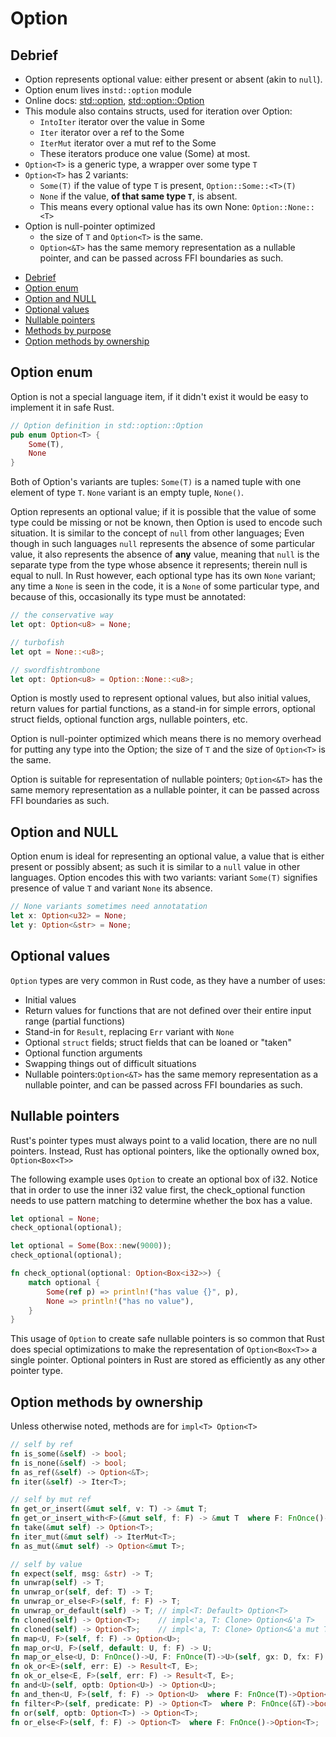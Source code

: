 # Option


## Debrief
- Option represents optional value: either present or absent (akin to `null`).
- Option enum lives in`std::option` module
- Online docs: [std::option][mods], [std::option::Option][enum]
- This module also contains structs, used for iteration over Option:
  - `IntoIter` iterator over the value in Some
  - `Iter` iterator over a ref to the Some
  - `IterMut` iterator over a mut ref to the Some
  - These iterators produce one value (Some) at most.
- `Option<T>` is a generic type, a wrapper over some type `T`
- `Option<T>` has 2 variants:
  - `Some(T)` if the value of type `T` is present, `Option::Some::<T>(T)`
  - `None` if the value, __of that same type `T`__, is absent.
  - This means every optional value has its own None: `Option::None::<T>`
- Option is null-pointer optimized
  - the size of `T` and `Option<T>` is the same.
  - `Option<&T>` has the same memory representation as a nullable pointer, and can be passed across FFI boundaries as such.


[mods]: https://doc.rust-lang.org/nightly/std/option/
[enum]: https://doc.rust-lang.org/nightly/std/option/enum.Option.html


<!-- TOC -->

- [Debrief](#debrief)
- [Option enum](#option-enum)
- [Option and NULL](#option-and-null)
- [Optional values](#optional-values)
- [Nullable pointers](#nullable-pointers)
- [Methods by purpose](#methods-by-purpose)
- [Option methods by ownership](#option-methods-by-ownership)

<!-- /TOC -->


## Option enum

Option is not a special language item, if it didn't exist it would be easy to implement it in safe Rust.

```rust
// Option definition in std::option::Option
pub enum Option<T> {
    Some(T),
    None
}
```

Both of Option's variants are tuples: `Some(T)` is a named tuple with one element of type `T`. `None` variant is an empty tuple, `None()`.

Option represents an optional value; if it is possible that the value of some type could be missing or not be known, then Option is used to encode such situation. It is similar to the concept of `null` from other languages; Even though in such languages `null` represents the absence of some particular value, it also represents the absence of __any__ value, meaning that `null` is the separate type from the type whose absence it represents; therein null is equal to null. In Rust however, each optional type has its own `None` variant; any time a `None` is seen in the code, it is a `None` of some particular type, and because of this, occasionally its type must be annotated:

```rust
// the conservative way
let opt: Option<u8> = None;

// turbofish
let opt = None::<u8>;

// swordfishtrombone
let opt: Option<u8> = Option::None::<u8>;
```

Option is mostly used to represent optional values, but also initial values, return values for partial functions, as a stand-in for simple errors, optional struct fields, optional function args, nullable pointers, etc.

Option is null-pointer optimized which means there is no memory overhead for putting any type into the Option; the size of `T` and the size of `Option<T>` is the same.

Option is suitable for representation of nullable pointers; `Option<&T>` has the same memory representation as a nullable pointer, it can be passed across FFI boundaries as such.



## Option and NULL

Option enum is ideal for representing an optional value, a value that is either present or possibly absent; as such it is similar to a `null` value in other languages. Option encodes this with two variants: variant `Some(T)` signifies presence of value `T` and variant `None` its absence. 


```rust
// None variants sometimes need annotatation
let x: Option<u32> = None;
let y: Option<&str> = None;
```

## Optional values

`Option` types are very common in Rust code, as they have a number of uses:
- Initial values
- Return values for functions that are not defined over their entire input range (partial functions)
- Stand-in for `Result`, replacing `Err` variant with `None`
- Optional `struct` fields; struct fields that can be loaned or "taken"
- Optional function arguments
- Swapping things out of difficult situations
- Nullable pointers:`Option<&T>` has the same memory representation as a nullable pointer, and can be passed across FFI boundaries as such.



## Nullable pointers

Rust's pointer types must always point to a valid location, there are no null pointers. Instead, Rust has optional pointers, like the optionally owned box, `Option<Box<T>>`

The following example uses `Option` to create an optional box of i32. Notice 
that in order to use the inner i32 value first, the check_optional function 
needs to use pattern matching to determine whether the box has a value.

```rust
let optional = None;
check_optional(optional);

let optional = Some(Box::new(9000));
check_optional(optional);

fn check_optional(optional: Option<Box<i32>>) {
    match optional {
        Some(ref p) => println!("has value {}", p),
        None => println!("has no value"),
    }
}
```

This usage of `Option` to create safe nullable pointers is so common that Rust does special optimizations to make the representation of `Option<Box<T>>` a single pointer. Optional pointers in Rust are stored as efficiently as any other pointer type.






## Option methods by ownership

Unless otherwise noted, methods are for `impl<T> Option<T>`

```rust
// self by ref
fn is_some(&self) -> bool;
fn is_none(&self) -> bool;
fn as_ref(&self) -> Option<&T>;
fn iter(&self) -> Iter<T>;

// self by mut ref
fn get_or_insert(&mut self, v: T) -> &mut T;
fn get_or_insert_with<F>(&mut self, f: F) -> &mut T  where F: FnOnce()->T;
fn take(&mut self) -> Option<T>;
fn iter_mut(&mut self) -> IterMut<T>;
fn as_mut(&mut self) -> Option<&mut T>;

// self by value
fn expect(self, msg: &str) -> T;
fn unwrap(self) -> T;
fn unwrap_or(self, def: T) -> T;
fn unwrap_or_else<F>(self, f: F) -> T;
fn unwrap_or_default(self) -> T; // impl<T: Default> Option<T>
fn cloned(self) -> Option<T>;    // impl<'a, T: Clone> Option<&'a T>
fn cloned(self) -> Option<T>;    // impl<'a, T: Clone> Option<&'a mut T>
fn map<U, F>(self, f: F) -> Option<U>;
fn map_or<U, F>(self, default: U, f: F) -> U;
fn map_or_else<U, D: FnOnce()->U, F: FnOnce(T)->U>(self, gx: D, fx: F) -> U;
fn ok_or<E>(self, err: E) -> Result<T, E>;
fn ok_or_else<E, F>(self, err: F) -> Result<T, E>;
fn and<U>(self, optb: Option<U>) -> Option<U>;
fn and_then<U, F>(self, f: F) -> Option<U>  where F: FnOnce(T)->Option<U>;
fn filter<P>(self, predicate: P) -> Option<T>  where P: FnOnce(&T)->bool;
fn or(self, optb: Option<T>) -> Option<T>;
fn or_else<F>(self, f: F) -> Option<T>  where F: FnOnce()->Option<T>;
```
